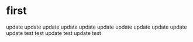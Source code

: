 # first
update update
update
update update
update
update
update
update
update
update
test
test update
test update
test
